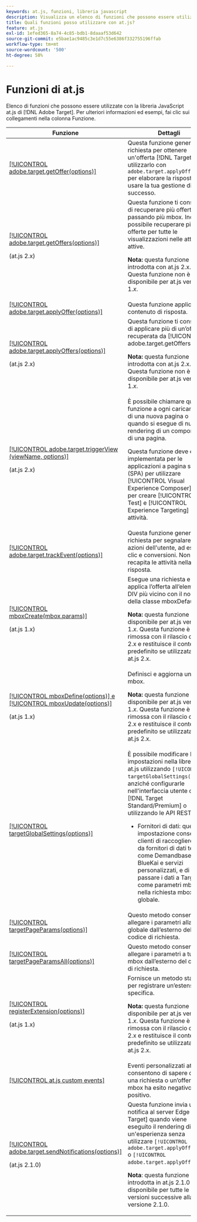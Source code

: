 ```yaml
---
keywords: at.js, funzioni, libreria javascript
description: Visualizza un elenco di funzioni che possono essere utilizzate con le versioni 1.x e 2.x della libreria JavaScript at.js in [!DNL Adobe Target].
title: Quali funzioni posso utilizzare con at.js?
feature: at.js
exl-id: 1efed365-8a74-4c85-bdb1-8daaaf53d642
source-git-commit: e5bae1ac9485c3e1d7c55e6386f332755196ffab
workflow-type: tm+mt
source-wordcount: '500'
ht-degree: 58%

---
```


# Funzioni di at.js

Elenco di funzioni che possono essere utilizzate con la libreria JavaScript at.js di [!DNL Adobe Target]. Per ulteriori informazioni ed esempi, fai clic sui collegamenti nella colonna Funzione.

| Funzione | Dettagli |
| --- | --- | 
| [[!UICONTROL adobe.target.getOffer(options)]](/help/dev/implement/client-side/atjs/atjs-functions/adobe-target-getoffer.md) | Questa funzione genera una richiesta per ottenere un&#39;offerta [!DNL Target]. Puoi utilizzarlo con `adobe.target.applyOffer()` per elaborare la risposta o usare la tua gestione di successo. |
| [[!UICONTROL adobe.target.getOffers(options)]](/help/dev/implement/client-side/atjs/atjs-functions/adobe-target-getoffers-atjs-2.md)<P>(at.js 2.x) | Questa funzione ti consente di recuperare più offerte passando più mbox. Inoltre, è possibile recuperare più offerte per tutte le visualizzazioni nelle attività attive.<P>**Nota:** questa funzione è stata introdotta con at.js 2.x. Questa funzione non è disponibile per at.js versione 1.*x*. |
| [[!UICONTROL adobe.target.applyOffer(options)]](/help/dev/implement/client-side/atjs/atjs-functions/adobe-target-applyoffer.md) | Questa funzione applica il contenuto di risposta. |
| [[!UICONTROL adobe.target.applyOffers(options)]](/help/dev/implement/client-side/atjs/atjs-functions/adobe-target-applyoffers-atjs-2.md)<P>(at.js 2.x) | Questa funzione ti consente di applicare più di un’offerta recuperata da [!UICONTROL adobe.target.getOffers()].<P>**Nota:** questa funzione è stata introdotta con at.js 2.x. Questa funzione non è disponibile per at.js versione 1.*x*. |
| [[!UICONTROL adobe.target.triggerView (viewName, options)]](/help/dev/implement/client-side/atjs/atjs-functions/adobe-target-triggerview-atjs-2.md)<P>(at.js 2.x) | È possibile chiamare questa funzione a ogni caricamento di una nuova pagina o quando si esegue di nuovo il rendering di un componente di una pagina.<P> Questa funzione deve essere implementata per le applicazioni a pagina singola (SPA) per utilizzare [!UICONTROL Visual Experience Composer] (VEC) per creare [!UICONTROL A/B Test] e [!UICONTROL Experience Targeting] (XT) attività. |
| [[!UICONTROL adobe.target.trackEvent(options)]](/help/dev/implement/client-side/atjs/atjs-functions/adobe-target-trackevent.md) | Questa funzione genera una richiesta per segnalare le azioni dell&#39;utente, ad esempio clic e conversioni. Non recapita le attività nella risposta. |
| [[!UICONTROL mboxCreate(mbox,params)]](/help/dev/implement/client-side/atjs/atjs-functions/mboxcreate-atjs.md)<P>(at.js 1.x) | Esegue una richiesta e applica l’offerta all’elemento DIV più vicino con il nome della classe mboxDefault.<P>**Nota:** questa funzione è disponibile per at.js versione 1.*x*. Questa funzione è stata rimossa con il rilascio di at.js 2.x e restituisce il contenuto predefinito se utilizzata con at.js 2.x. |
| [[!UICONTROL mboxDefine(options)] e [!UICONTROL mboxUpdate(options)]](/help/dev/implement/client-side/atjs/atjs-functions/mboxdefine-mboxupdate-atjs-1x.md)<P>(at.js 1.x) | Definisci e aggiorna una mbox.<P>**Nota:** questa funzione è disponibile per at.js versione 1.*x*. Questa funzione è stata rimossa con il rilascio di at.js 2.x e restituisce il contenuto predefinito se utilizzata con at.js 2.x. |
| [[!UICONTROL targetGlobalSettings(options)]](/help/dev/implement/client-side/atjs/atjs-functions/targetglobalsettings.md) | È possibile modificare le impostazioni nella libreria at.js utilizzando `[!UICONTROL targetGlobalSettings()]`, anziché configurarle nell&#39;interfaccia utente di [!DNL Target Standard/Premium] o utilizzando le API REST.<ul><li>Fornitori di dati: questa impostazione consente ai clienti di raccogliere dati da fornitori di dati terzi, come Demandbase, BlueKai e servizi personalizzati, e di passare i dati a Target come parametri mbox nella richiesta mbox globale.</li></ul> |
| [[!UICONTROL targetPageParams(options)]](/help/dev/implement/client-side/atjs/atjs-functions/targetpageparams.md) | Questo metodo consente di allegare i parametri alla mbox globale dall’esterno del codice di richiesta. |
| [[!UICONTROL targetPageParamsAll(options)]](/help/dev/implement/client-side/atjs/atjs-functions/targetpageparamsall.md) | Questo metodo consente di allegare i parametri a tutte le mbox dall’esterno del codice di richiesta. |
| [[!UICONTROL registerExtension(options)]](/help/dev/implement/client-side/atjs/atjs-functions/registerextension-atjs-1x.md)<P>(at.js 1.x) | Fornisce un metodo standard per registrare un’estensione specifica.<P>**Nota:** questa funzione è disponibile per at.js versione 1.*x*. Questa funzione è stata rimossa con il rilascio di at.js 2.x e restituisce il contenuto predefinito se utilizzata con at.js 2.x. |
| [[!UICONTROL at.js custom events]](/help/dev/implement/client-side/atjs/atjs-functions/atjs-custom-events.md) | Eventi personalizzati at.js consentono di sapere quando una richiesta o un’offerta mbox ha esito negativo o positivo. |
| [[!UICONTROL adobe.target.sendNotifications(options)]](/help/dev/implement/client-side/atjs/atjs-functions/adobe-target-sendnotifications-atjs-21.md)<P>(at.js 2.1.0) | Questa funzione invia una notifica al server Edge [!DNL Target] quando viene eseguito il rendering di un&#39;esperienza senza utilizzare `[!UICONTROL adobe.target.applyOffer()]` o `[!UICONTROL adobe.target.applyOffers()]`.<P>**Nota**: questa funzione è stata introdotta in at.js 2.1.0 e sarà disponibile per tutte le versioni successive alla versione 2.1.0. |
